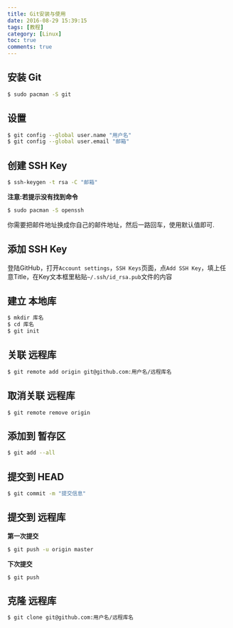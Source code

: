 ```yaml
---
title: Git安装与使用
date: 2016-08-29 15:39:15
tags: [教程]
category: [Linux]
toc: true
comments: true
---
```

## 安装 Git
```bash
$ sudo pacman -S git
```
## 设置
```bash
$ git config --global user.name "用户名"
$ git config --global user.email "邮箱"
```
## 创建 SSH Key
```bash
$ ssh-keygen -t rsa -C "邮箱"
```
**注意:若提示没有找到命令**

```bash
$ sudo pacman -S openssh
```
你需要把邮件地址换成你自己的邮件地址，然后一路回车，使用默认值即可.

## 添加 SSH Key
登陆GitHub，打开`Account settings`，`SSH Keys`页面，点`Add SSH Key`，填上任意Title，在Key文本框里粘贴`~/.ssh/id_rsa.pub`文件的内容

## 建立 本地库
```bash
$ mkdir 库名
$ cd 库名
$ git init
``` 
## 关联 远程库
```bash
$ git remote add origin git@github.com:用户名/远程库名
```
## 取消关联 远程库
```
$ git remote remove origin
```
## 添加到 暂存区
```bash
$ git add --all
```
## 提交到 HEAD
```bash
$ git commit -m "提交信息"
```
## 提交到 远程库
**第一次提交**

```bash
$ git push -u origin master
```

**下次提交**

```
$ git push
```
## 克隆 远程库
```bash
$ git clone git@github.com:用户名/远程库名
```

